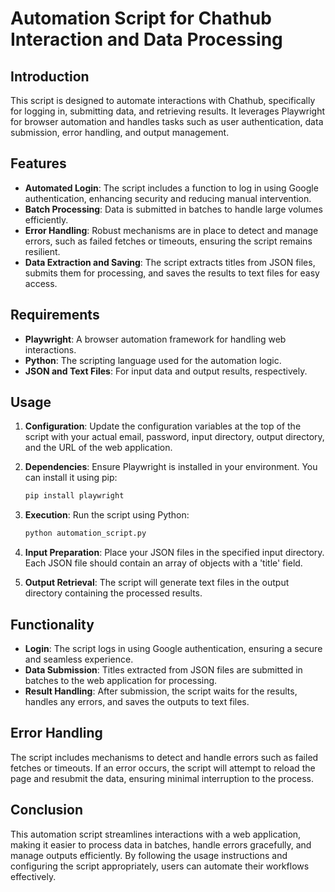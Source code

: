 # Automation Script for Chathub Interaction and Data Processing

## Introduction

This script is designed to automate interactions with Chathub, specifically for logging in, submitting data, and retrieving results. It leverages Playwright for browser automation and handles tasks such as user authentication, data submission, error handling, and output management.

## Features

- **Automated Login**: The script includes a function to log in using Google authentication, enhancing security and reducing manual intervention.
- **Batch Processing**: Data is submitted in batches to handle large volumes efficiently.
- **Error Handling**: Robust mechanisms are in place to detect and manage errors, such as failed fetches or timeouts, ensuring the script remains resilient.
- **Data Extraction and Saving**: The script extracts titles from JSON files, submits them for processing, and saves the results to text files for easy access.

## Requirements

- **Playwright**: A browser automation framework for handling web interactions.
- **Python**: The scripting language used for the automation logic.
- **JSON and Text Files**: For input data and output results, respectively.

## Usage

1. **Configuration**: Update the configuration variables at the top of the script with your actual email, password, input directory, output directory, and the URL of the web application.

2. **Dependencies**: Ensure Playwright is installed in your environment. You can install it using pip:
   ```bash
   pip install playwright
   ```

3. **Execution**: Run the script using Python:
   ```bash
   python automation_script.py
   ```

4. **Input Preparation**: Place your JSON files in the specified input directory. Each JSON file should contain an array of objects with a 'title' field.

5. **Output Retrieval**: The script will generate text files in the output directory containing the processed results.

## Functionality

- **Login**: The script logs in using Google authentication, ensuring a secure and seamless experience.
- **Data Submission**: Titles extracted from JSON files are submitted in batches to the web application for processing.
- **Result Handling**: After submission, the script waits for the results, handles any errors, and saves the outputs to text files.

## Error Handling

The script includes mechanisms to detect and handle errors such as failed fetches or timeouts. If an error occurs, the script will attempt to reload the page and resubmit the data, ensuring minimal interruption to the process.

## Conclusion

This automation script streamlines interactions with a web application, making it easier to process data in batches, handle errors gracefully, and manage outputs efficiently. By following the usage instructions and configuring the script appropriately, users can automate their workflows effectively.